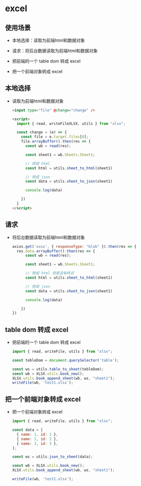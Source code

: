 # excel

## 使用场景

+ 本地选择：读取为前端html和数据对象

+ 请求：将后台数据读取为前端html和数据对象

+ 把前端的一个 table dom 转成 excel

+ 把一个前端对象转成 excel

## 本地选择

+ 读取为前端html和数据对象

  ```html
  <input type="file" @change="change" />

  <script>
    import { read, writeFileXLSX, utils } from "xlsx";

    const change = (e) => {
      const file = e.target.files[0];
      file.arrayBuffer().then(res => {
        const wb = read(res);

        const sheet1 = wb.Sheets.Sheet1;

        // 转成 html
        const html = utils.sheet_to_html(sheet1)

        // 转成 json
        const data = utils.sheet_to_json(sheet1)

        console.log(data)

      })
    }
  </script>
  ```

## 请求

+ 将后台数据读取为前端html和数据对象

  ```js
  axios.get('xxxx', { responseType: "blob" }).then(res => {
    res.data.arrayBuffer().then(res => {
        const wb = read(res);

        const sheet1 = wb.Sheets.Sheet1;

        // 转成 html 但是没有样式
        const html = utils.sheet_to_html(sheet1)

        // 转成 json
        const data = utils.sheet_to_json(sheet1)

        console.log(data)

      })
  })
  ```

## table dom 转成 excel

+ 把前端的一个 table dom 转成 excel

  ```js
  import { read, writeFile, utils } from "xlsx";

  const tebleDom = document.querySelector('table');

  const ws = utils.table_to_sheet(tebleDom);
  const wb = XLSX.utils.book_new();
  XLSX.utils.book_append_sheet(wb, ws, "sheet1");
  writeFile(wb, 'test1.xlsx');
  ```

## 把一个前端对象转成 excel

+ 把一个前端对象转成 excel

  ```js
  import { read, writeFile, utils } from "xlsx";

  const data = [
    { name: 1, id: 1 },
    { name: 2, id: 2 },
    { name: 3, id: 3 },
  ];

  const ws = utils.json_to_sheet(data);

  const wb = XLSX.utils.book_new();
  XLSX.utils.book_append_sheet(wb, ws, "sheet1");

  writeFile(wb, 'test1.xlsx');
  ```
